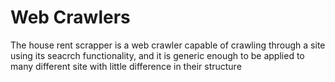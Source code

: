 #  Web Crawlers
The house rent scrapper is a web crawler capable of crawling through a site using its seacrch functionality, and it is generic enough to be applied to many different site with little difference in their structure
